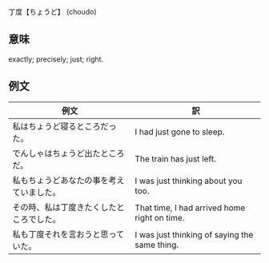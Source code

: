 丁度【ちょうど】 (choudo)

## 意味

exactly; precisely; just; right​.

## 例文

|例文|訳|
| --- | --- |
|私はちょうど寝るところだった。|I had just gone to sleep.|
|でんしゃはちょうど出たところだ。|The train has just left.|
|私もちょうどあなたの事を考えていました。|I was just thinking about you too.|
|その時、私は丁度きたくしたところでした。|That time, I had arrived home right on time.|
|私も丁度それを言おうと思っていた。|I was just thinking of saying the same thing.|